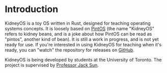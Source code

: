 # Introduction

<!-- BEGIN mdsh -->
KidneyOS is a toy OS written in Rust, designed for teaching operating systems concepts. It is loosely based on [PintOS](https://pintos-os.org/) (the name "KidneyOS" refers to kidney beans, and is a joke about how PintOS can be read as "pintos", another kind of bean). It is still a work in progress, and is not yet ready for use. If you're interested in using KidneyOS for teaching when it's ready, you can "watch" the repository for releases on [GitHub](https://github.com/KidneyOS/KidneyOS).

KidneyOS is being developed by students at the University of Toronto. The project is supervised by [Professor Jack Sun](https://www.cs.toronto.edu/~sunk/).
<!-- END mdsh -->
